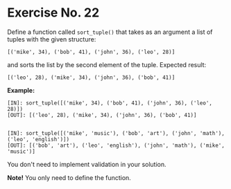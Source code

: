 # Exercise No. 22

Define a function called `sort_tuple()` that takes as an argument a list of tuples with the given structure:


    [('mike', 34), ('bob', 41), ('john', 36), ('leo', 28)]


and sorts the list by the second element of the tuple. Expected result:


    [('leo', 28), ('mike', 34), ('john', 36), ('bob', 41)]


**Example:**


    [IN]: sort_tuple([('mike', 34), ('bob', 41), ('john', 36), ('leo', 28)])
    [OUT]: [('leo', 28), ('mike', 34), ('john', 36), ('bob', 41)]


    [IN]: sort_tuple([('mike', 'music'), ('bob', 'art'), ('john', 'math'), ('leo', 'english')])
    [OUT]: [('bob', 'art'), ('leo', 'english'), ('john', 'math'), ('mike', 'music')]


You don't need to implement validation in your solution.


**Note!** You only need to define the function.